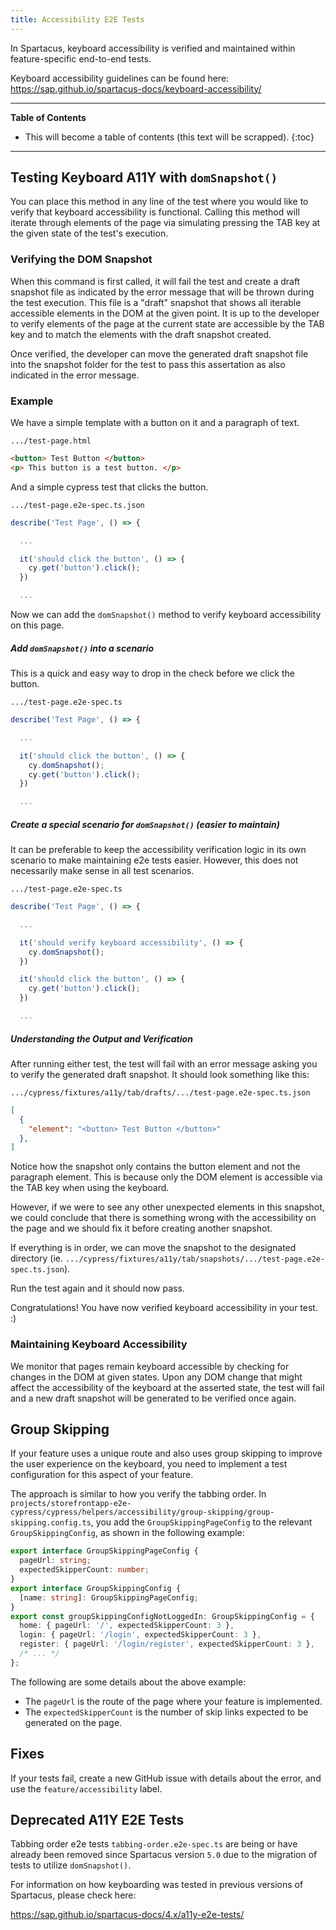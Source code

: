 ```yaml
---
title: Accessibility E2E Tests
---
```


In Spartacus, keyboard accessibility is verified and maintained within feature-specific end-to-end tests. 

Keyboard accessibility guidelines can be found here:
https://sap.github.io/spartacus-docs/keyboard-accessibility/

***

**Table of Contents**

- This will become a table of contents (this text will be scrapped).
{:toc}

***

## Testing Keyboard A11Y with `domSnapshot()`

You can place this method in any line of the test where you would like to verify that keyboard accessibility is functional. Calling this method will iterate through elements of the page via simulating pressing the TAB key at the given state of the test's execution. 

### Verifying the DOM Snapshot

When this command is first called, it will fail the test and create a draft snapshot file as indicated by the error message that will be thrown during the test execution. This file is a "draft" snapshot that shows all iterable accessible elements in the DOM at the given point. It is up to the developer to verify elements of the page at the current state are accessible by the TAB key and to match the elements with the draft snapshot created.

Once verified, the developer can move the generated draft snapshot file into the snapshot folder for the test to pass this assertation as also indicated in the error message.

### Example

We have a simple template with a button on it and a paragraph of text.

`.../test-page.html`
```html
<button> Test Button </button>
<p> This button is a test button. </p>
```

And a simple cypress test that clicks the button.

`.../test-page.e2e-spec.ts.json`

```ts
describe('Test Page', () => {

  ...

  it('should click the button', () => {
    cy.get('button').click();
  })

  ...

```

Now we can add the `domSnapshot()` method to verify keyboard accessibility on this page.

##### Add `domSnapshot()` into a scenario

This is a quick and easy way to drop in the check before we click the button.

`.../test-page.e2e-spec.ts`

```ts
describe('Test Page', () => {

  ...

  it('should click the button', () => {
    cy.domSnapshot();
    cy.get('button').click();
  })

  ...

```

##### Create a special scenario for `domSnapshot()` (easier to maintain)

It can be preferable to keep the accessibility verification logic in its own scenario to make maintaining e2e tests easier. However, this does not necessarily make sense in all test scenarios.

`.../test-page.e2e-spec.ts`

```ts
describe('Test Page', () => {

  ...

  it('should verify keyboard accessibility', () => {
    cy.domSnapshot();
  })

  it('should click the button', () => {
    cy.get('button').click();
  })

  ...

```

##### Understanding the Output and Verification

After running either test, the test will fail with an error message asking you to verify the generated draft snapshot. It should look something like this:

`.../cypress/fixtures/a11y/tab/drafts/.../test-page.e2e-spec.ts.json`

```json
[
  {
    "element": "<button> Test Button </button>"
  },
]
```

Notice how the snapshot only contains the button element and not the paragraph element. This is because only the DOM element is accessible via the TAB key when using the keyboard. 

However, if we were to see any other unexpected elements in this snapshot, we could conclude that there is something wrong with the accessibility on the page and we should fix it before creating another snapshot.

If everything is in order, we can move the snapshot to the designated directory (ie. `.../cypress/fixtures/a11y/tab/snapshots/.../test-page.e2e-spec.ts.json`).

Run the test again and it should now pass.

Congratulations! You have now verified keyboard accessibility in your test. :)

### Maintaining Keyboard Accessibility

We monitor that pages remain keyboard accessible by checking for changes in the DOM at given states. Upon any DOM change that might affect the accessibility of the keyboard at the asserted state, the test will fail and a new draft snapshot will be generated to be verified once again.

## Group Skipping

If your feature uses a unique route and also uses group skipping to improve the user experience on the keyboard, you need to implement a test configuration for this aspect of your feature.

The approach is similar to how you verify the tabbing order. In `projects/storefrontapp-e2e-cypress/cypress/helpers/accessibility/group-skipping/group-skipping.config.ts`, you add the `GroupSkippingPageConfig` to the relevant `GroupSkippingConfig`, as shown in the following example:

```ts
export interface GroupSkippingPageConfig {
  pageUrl: string;
  expectedSkipperCount: number;
}
export interface GroupSkippingConfig {
  [name: string]: GroupSkippingPageConfig;
}
export const groupSkippingConfigNotLoggedIn: GroupSkippingConfig = {
  home: { pageUrl: '/', expectedSkipperCount: 3 },
  login: { pageUrl: '/login', expectedSkipperCount: 3 },
  register: { pageUrl: '/login/register', expectedSkipperCount: 3 },
  /* ... */
};
```

The following are some details about the above example:

- The `pageUrl` is the route of the page where your feature is implemented.
- The `expectedSkipperCount` is the number of skip links expected to be generated on the page.

## Fixes

If your tests fail, create a new GitHub issue with details about the error, and use the `feature/accessibility` label.

## Deprecated A11Y E2E Tests

Tabbing order e2e tests `tabbing-order.e2e-spec.ts` are being or have already been removed since Spartacus version `5.0` due to the migration of tests to utilize `domSnapshot()`.

For information on how keyboarding was tested in previous versions of Spartacus, please check here:

https://sap.github.io/spartacus-docs/4.x/a11y-e2e-tests/
